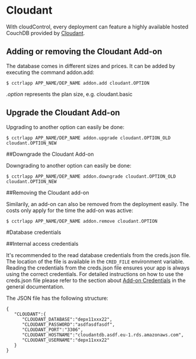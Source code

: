 # Cloudant

With cloudControl, every deployment can feature a highly available hosted CouchDB provided by [Cloudant](https://cloudant.com/).

## Adding or removing the Cloudant Add-on

The database comes in different sizes and prices. It can be added by executing the command addon.add:

~~~
$ cctrlapp APP_NAME/DEP_NAME addon.add cloudant.OPTION
~~~
*.option* represents the plan size, e.g. cloudant.basic


## Upgrade the Cloudant Add-on

Upgrading to another option can easily be done:

~~~
$ cctrlapp APP_NAME/DEP_NAME addon.upgrade cloudant.OPTION_OLD cloudant.OPTION_NEW
~~~

##Downgrade the Cloudant Add-on

Downgrading to another option can easily be done:

~~~
$ cctrlapp APP_NAME/DEP_NAME addon.downgrade cloudant.OPTION_OLD cloudant.OPTION_NEW
~~~

##Removing the Cloudant add-on

Similarily, an add-on can also be removed from the deployment easily. The costs only apply for the time the add-on was active:

~~~
$ cctrlapp APP_NAME/DEP_NAME addon.remove cloudant.OPTION
~~~
#Database credentials

##Internal access credentials

It's recommended to the read database credentials from the creds.json file. The location of the file is available in the `CRED_FILE` environment variable. Reading the credentials from the creds.json file ensures your app is always using the correct credentials. For detailed instructions on how to use the creds.json file please refer to the section about [Add-on Credentials](https://www.cloudcontrol.com/dev-center/platform-documentation#add-on-credentials) in the general documentation.

The JSON file has the following structure:

~~~
{
   "CLOUDANT":{
      "CLOUDANT_DATABASE":"depx11xxx22",
      "CLOUDANT_PASSWORD":"asdfasdfasdf",
      "CLOUDANT_PORT":"3306",
      "CLOUDANT_HOSTNAME":"cloudantdb.asdf.eu-1.rds.amazonaws.com",
      "CLOUDANT_USERNAME":"depx11xxx22"
   }
}
~~~

